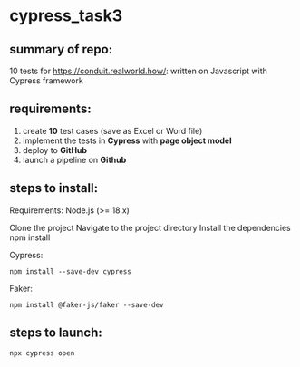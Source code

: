 # cypress_task3

## summary of repo: 
10 tests for https://conduit.realworld.how/: written on Javascript with Cypress framework

## requirements:
1) create **10** test cases (save as Excel or Word file)
2) implement the tests in **Cypress** with **page object model**
3) deploy to **GitHub**
4) launch a pipeline on **Github**

## steps to install:
Requirements: Node.js (>= 18.x)

Clone the project
Navigate to the project directory
Install the dependencies npm install

Cypress:
```
npm install --save-dev cypress
```
Faker:
```
npm install @faker-js/faker --save-dev
```

## steps to launch:
```
npx cypress open
```
